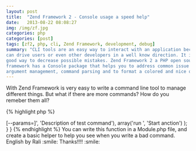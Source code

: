 ```yaml
---
layout: post
title:  "Zend Framework 2 - Console usage a speed help"
date:   2013-08-22 08:08:27
img: /img/zf.jpg
categories: php
categories: [post]
tags: [zf2, php, cli, Zend Framework, development, debug]
summary: "CLI tools are an easy way to interact with an application because you
can drive users or even other developers in a well know direction. It is a very
good way to decrease possible mistakes. Zend Framework 2 a PHP open source
framework has a Console package that helps you to address common issue like
argument management, command parsing and to format a colored and nice output."
---
```

With Zend Framework is very easy to write a command line tool to manage
different things. But what if there are more commands? How do you remeber them
all?

{% highlight php %}
<?php
namespace ModuleTest;
use Zend\Console\Adapter\AdapterInterface;
class Module {
	public function getConsoleUsage(AdapterInterface $console)
	{
		return array(
			array('test <params1> <params2> [--params=]', 'Description of test command'),
			array('run <action>', 'Start anction')
		);
	}
}
{% endhighlight %}

You can write this function in a Module.php file, and create a basic helper to
help you see when you write a bad command.

English by Rali :smile: Thanks!!!! :smile:

